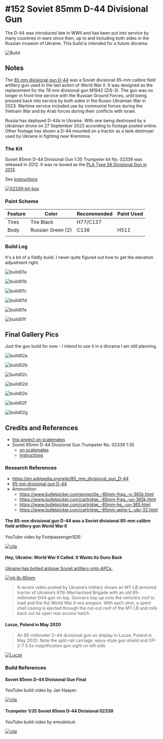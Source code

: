 # #152 Soviet 85mm D-44 Divisional Gun

The D-44 was introduced late in WWII and has been put into service by many countries in wars since then, up to and including both sides in the Russian invasion of Ukraine. This build is intended for a future diorama.

![Build](./assets/D44_build.jpg?raw=true)

## Notes

The
[85 mm divisional gun D-44](https://en.wikipedia.org/wiki/85_mm_divisional_gun_D-44)
was a Soviet divisional 85-mm calibre field artillery gun used in the last action of World War II. It was designed as the replacement for the 76 mm divisional gun M1942 (ZiS-3). The gun was no longer in front-line service with the Russian Ground Forces, until being pressed back into service by both sides in the Russo-Ukrainian War in 2023. Wartime service included use by communist forces during the Vietnam War and by Arab forces during their conflicts with Israel.

Russia has deployed D-44s in Ukraine. With one being destroyed by a Ukrainian drone on 27 September 2023 according to footage posted online. Other footage has shown a D-44 mounted on a tractor as a tank destroyer used by Ukraine in fighting near Kreminna.

### The Kit

Soviet 85mm D-44 Divisional Gun 1:35 Trumpeter kit No. 02339 was released in 2012.
It was re-boxed as the [PLA Type 56 Divisional Gun in 2013](https://www.scalemates.com/kits/trumpeter-02340-type-56-divisional-gun--218747).

See [instructions](./assets/02339-instructions.pdf)

[![02339-kit-box](./assets/02339-kit-box.jpg?raw=true)](https://www.scalemates.com/kits/trumpeter-02339-85mm-d-44-divisional-gun--158148)

### Paint Scheme

| Feature               | Color                | Recommended | Paint Used |
|-----------------------|----------------------|-------------|------------|
| Tires                 | Tire Black           | H77/C137    |            |
| Body                  | Russian Green (2)    | C136        | H511       |
|                       |                      |             |            |

### Build Log

It's a bit of a fiddly build.
I never quite figured out how to get the elevation adjustment right.

![build01a](./assets/build01a.jpg?raw=true)

![build01b](./assets/build01b.jpg?raw=true)

![build01c](./assets/build01c.jpg?raw=true)

![build01d](./assets/build01d.jpg?raw=true)

![build01e](./assets/build01e.jpg?raw=true)

![build01f](./assets/build01f.jpg?raw=true)

## Final Gallery Pics

Just the gun build for now - I intend to use it in a diorama I am still planning.

![build02a](./assets/build02a.jpg?raw=true)

![build02b](./assets/build02b.jpg?raw=true)

![build02c](./assets/build02c.jpg?raw=true)

![build02d](./assets/build02d.jpg?raw=true)

![build02e](./assets/build02e.jpg?raw=true)

![build02f](./assets/build02f.jpg?raw=true)

![build02g](./assets/build02g.jpg?raw=true)

## Credits and References

* [this project on scalemates](https://www.scalemates.com/profiles/mate.php?id=74137&p=projects&project=188429)
* Soviet 85mm D-44 Divisional Gun Trumpeter No. 02339 1:35
    * [on scalemates](https://www.scalemates.com/kits/trumpeter-02339-85mm-d-44-divisional-gun--158148)
    * [instructions](./assets/02339-instructions.pdf)

### Research References

* <https://en.wikipedia.org/wiki/85_mm_divisional_gun_D-44>
* [85 mm divisional gun D-44](https://en.wikipedia.org/wiki/85_mm_divisional_gun_D-44)
* Ammunition
    * <https://www.bulletpicker.com/projectile_-85mm-frag_-o-365k.html>
    * <https://www.bulletpicker.com/cartridge_-85mm-frag_-uo-365k.html>
    * <https://www.bulletpicker.com/cartridge_-85mm-he_-uo-365.html>
    * <https://www.bulletpicker.com/cartridge_-85mm-aphe-t_-ubr-32.html>

#### The 85-mm divisional gun D-44 was a Soviet divisional 85-mm calibre field artillery gun World War II

YouTube video by FootpassengerSDE:

[![clip](https://img.youtube.com/vi/4HYAvMmgd0M/0.jpg)](https://www.youtube.com/watch?v=4HYAvMmgd0M)

#### Hey, Ukraine: World War II Called. It Wants Its Guns Back

[Ukraine has bolted antique Soviet artillery onto APCs.](https://www.popularmechanics.com/military/weapons/a44723874/ukraine-antique-soviet-artillery-apcs/)

[![mt-lb-85mm](inspiration/mt-lb-85mm.jpg)](https://www.popularmechanics.com/military/weapons/a44723874/ukraine-antique-soviet-artillery-apcs/)

> A recent video posted by Ukraine’s military shows an MT-LB armored tractor of Ukraine’s 67th Mechanized Brigade with an old 85-millimeter D44 gun on top. Gunners hop up onto the vehicle’s roof to load and fire the World War II-era weapon. With each shot, a spent shell casing is ejected through the cut-out roof of the MT-LB and rolls back out its open rear access hatch.

#### Lucze, Poland in May 2020

> An 85-millimeter D-44 divisional gun on display in Lucze, Poland in May 2020. Note the split-rail carriage, wavy-style gun shield and OP-2-7 5.5x magnification gun sight on left side

[![Lucze](inspiration/Lucze.jpg)](https://www.popularmechanics.com/military/weapons/a44723874/ukraine-antique-soviet-artillery-apcs/)

### Build References

#### Soviet 85mm D-44 Divisional Gun Final

YouTube build video by Jan Haayer:

[![clip](https://img.youtube.com/vi/k_3-xJLT_ds/0.jpg)](https://www.youtube.com/watch?v=k_3-xJLT_ds)

#### Trumpeter 1/35 Soviet 85mm D-44 Divisional 02339

YouTube build video by emodelsuk:

[![clip](https://img.youtube.com/vi/Mr34p0EZQ3s/0.jpg)](https://www.youtube.com/watch?v=Mr34p0EZQ3s)
